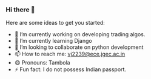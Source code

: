 ### Hi there 👋


Here are some ideas to get you started:

- 🔭 I’m currently working on developing trading algos.
- 🌱 I’m currently learning Django
- 👯 I’m looking to collaborate on python development
- 📫 How to reach me: vj2239@ece.jgec.ac.in
- 😄 Pronouns: Tambola
- ⚡ Fun fact: I do not possess Indian passport. 
